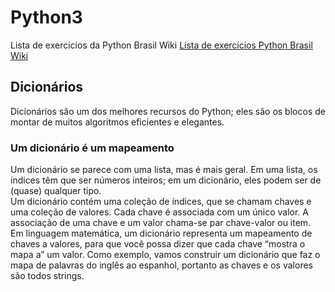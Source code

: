 # Python3

Lista de exercicios da Python Brasil Wiki <a href="https://wiki.python.org.br/ListaDeExercicios" target="_blank">Lista de exercícios Python Brasil Wiki</a>


<h2>Dicionários</h2>
<p>Dicionários são um dos melhores recursos do Python; eles são os blocos de montar de muitos algoritmos eficientes e elegantes.</p>
<h3>Um dicionário é um mapeamento</h3>
<p>Um dicionário se parece com uma lista, mas é mais geral. Em uma lista, os índices têm que ser números inteiros; em um dicionário, eles podem ser de (quase) qualquer tipo. <br>Um dicionário contém uma coleção de índices, que se chamam chaves e uma coleção de valores. Cada chave é associada com um único valor. A associação de uma chave e um valor chama-se par chave-valor ou item.<br> Em linguagem matemática, um dicionário representa um mapeamento de chaves a valores, para que você possa dizer que cada chave “mostra o mapa a” um valor. Como exemplo, vamos construir um dicionário que faz o mapa de palavras do inglês ao espanhol, portanto as chaves e os valores são todos strings.</p>
